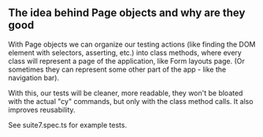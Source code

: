 ## The idea behind Page objects and why are they good

With Page objects we can organize our testing actions (like finding the DOM element with selectors, asserting, etc.) into class methods, where every class will represent a page of the application, like Form layouts page. (Or sometimes they can represent some other part of the app - like the navigation bar).

With this, our tests will be cleaner, more readable, they won't be bloated with the actual "cy" commands, but only with the class method calls. It also improves reusability.

See suite7.spec.ts for example tests.
